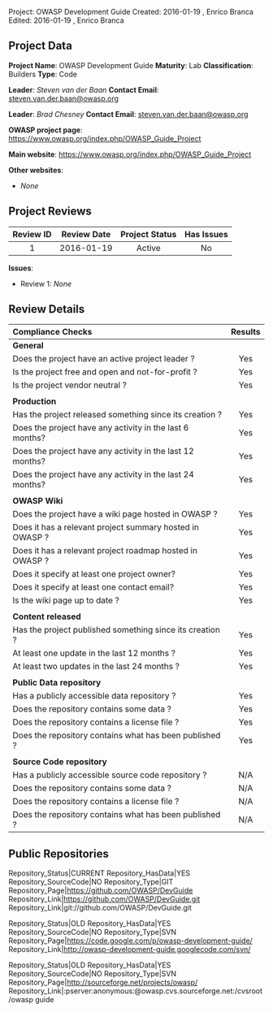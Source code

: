 Project:     OWASP Development Guide
Created:     2016-01-19 , Enrico Branca
Edited:      2016-01-19 , Enrico Branca


[//]: # (BE SURE THERE ARE NO EMPTY LINES BEFORE 'Project')
[//]: # (end each line of the metadata with TWO spaces before the newline)
[//]: # (insert TWO blank lines after the metadata)
[//]: # (<ADD YOUR TEXT STARTING FROM HERE>)



## Project Data

**Project Name**: OWASP Development Guide
**Maturity**: Lab
**Classification**: Builders
**Type**: Code

**Leader**: *Steven van der Baan*
**Contact Email**: <steven.van.der.baan@owasp.org>

**Leader**: *Brad Chesney*
**Contact Email**: <steven.van.der.baan@owasp.org>


**OWASP project page**:
<https://www.owasp.org/index.php/OWASP_Guide_Project>

**Main website**:
<https://www.owasp.org/index.php/OWASP_Guide_Project>

**Other websites**:
- *None*

## Project Reviews

| **Review ID** |   **Review Date**   |  **Project Status** |  **Has Issues**  |
|:-------------:|:-------------------:|:-------------------:|:----------------:|
| 1             | 2016-01-19          |    Active           |     No           |

**Issues**:
- Review 1:  *None*


## Review Details

|     **Compliance Checks**                                   |    **Results**     |
|:------------------------------------------------------------|:------------------:|
|     **General**                                             |                    |
| Does the project have an active project leader ?            |      Yes           |
| Is the project free and open and not-for-profit ?           |      Yes           |
| Is the project vendor neutral ?                             |      Yes           |
|                                                             |                    |
|     **Production**                                          |                    |
| Has the project released something since its creation ?     |      Yes           |
| Does the project have any activity in the last 6 months?    |      Yes           |
| Does the project have any activity in the last 12 months?   |      Yes           |
| Does the project have any activity in the last 24 months?   |      Yes           |
|                                                             |                    |
|     **OWASP Wiki**                                          |                    |
| Does the project have a wiki page hosted in OWASP ?         |      Yes           |
| Does it has a relevant project summary hosted in OWASP ?    |      Yes           |
| Does it has a relevant project roadmap hosted in OWASP ?    |      Yes           |
| Does it specify at least one project owner?                 |      Yes           |
| Does it specify at least one contact email?                 |      Yes           |
| Is the wiki page up to date ?                               |      Yes           |
|                                                             |                    |
|     **Content released**                                    |                    |
| Has the project published something since its creation ?    |      Yes           |
| At least one update in the last 12 months ?                 |      Yes           |
| At least two updates in the last 24 months ?                |      Yes           |
|                                                             |                    |
|     **Public Data repository**                              |                    |
| Has a publicly accessible data repository ?                 |      Yes           |
| Does the repository contains some data ?                    |      Yes           |
| Does the repository contains a license file ?               |      Yes           |
| Does the repository contains what has been published ?      |      Yes           |
|                                                             |                    |
|     **Source Code repository**                              |                    |
| Has a publicly accessible source code repository ?          |      N/A           |
| Does the repository contains some data ?                    |      N/A           |
| Does the repository contains a license file ?               |      N/A           |
| Does the repository contains what has been published ?      |      N/A           |



## Public Repositories

Repository_Status|CURRENT
Repository_HasData|YES
Repository_SourceCode|NO
Repository_Type|GIT
Repository_Page|<https://github.com/OWASP/DevGuide>
Repository_Link|<https://github.com/OWASP/DevGuide.git>
Repository_Link|git://github.com/OWASP/DevGuide.git

Repository_Status|OLD
Repository_HasData|YES
Repository_SourceCode|NO
Repository_Type|SVN
Repository_Page|<https://code.google.com/p/owasp-development-guide/>
Repository_Link|<http://owasp-development-guide.googlecode.com/svn/>

Repository_Status|OLD
Repository_HasData|YES
Repository_SourceCode|NO
Repository_Type|SVN
Repository_Page|<http://sourceforge.net/projects/owasp/>
Repository_Link|:pserver:anonymous:@owasp.cvs.sourceforge.net:/cvsroot/owasp guide


[//]: # (<STOP HERE - do not write anything after this point !!! >)
